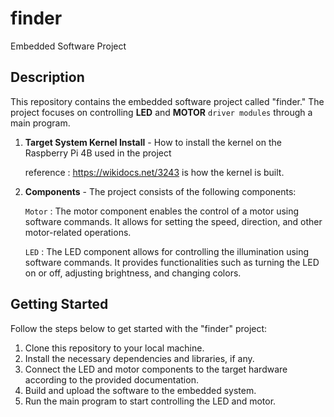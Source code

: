 # finder
Embedded Software Project

## Description
This repository contains the embedded software project called "finder." The project focuses on controlling __LED__ and __MOTOR__ `driver modules` through a main program.

1. __Target System Kernel Install__ - How to install the kernel on the Raspberry Pi 4B used in the project

    reference : https://wikidocs.net/3243 is how the kernel is built.

2. __Components__ - The project consists of the following components:

    `Motor` : The motor component enables the control of a motor using software commands. It allows for setting the speed, direction, and other motor-related operations.

    `LED` : The LED component allows for controlling the illumination using software commands. It provides functionalities such as turning the LED on or off, adjusting brightness, and changing colors.


## Getting Started
Follow the steps below to get started with the "finder" project:

1. Clone this repository to your local machine.
2. Install the necessary dependencies and libraries, if any.
3. Connect the LED and motor components to the target hardware according to the provided documentation.
4. Build and upload the software to the embedded system.
5. Run the main program to start controlling the LED and motor.

